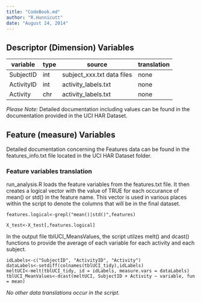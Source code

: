 ```yaml
---
title: "CodeBook.md"
author: "R.Hunnicutt"
date: "August 24, 2014"
---
```


## Descriptor (Dimension) Variables

|variable|type|source|translation|
|-----------|----|-----------------------------|-----------|
|SubjectID  |int |subject_xxx.txt data files   |none       |
|ActivityID |int |activity_labels.txt          |none       |
|Activity   |chr |activity_labels.txt          |none       |

_Please Note:_
Detailed documentation including values can be found in the documentation provided in the UCI HAR Dataset.

## Feature (measure) Variables
Detailed documentation concerning the Features data can be found in the features_info.txt file located in the UCI HAR Dataset folder.

### Feature variables translation
run_analysis.R loads the feature variables from the features.txt file.  It then creates a logical vector with the value of TRUE for each occurance of mean() or std() in the feature name.  This vector is used in various places within the script to denote the columns that will be in the final dataset.
```
features.logical<-grepl("mean()|std()",features)
```
```
X_test<-X_test[,features.logical]
```


In the output file tblUCI_MeansValues, the script utilzes melt() and dcast() functions to provide the average of each variable for each activity and each subject.

```
idLabels<-c("SubjectID", "ActivityID", "Activity")
dataLabels<-setdiff(colnames(tblUCI_tidy),idLabels)
meltUCI<-melt(tblUCI_tidy, id = idLabels, measure.vars = dataLabels)
tblUCI_MeanValues<-dcast(meltUCI, SubjectID + Activity ~ variable, fun = mean)
```

_No other data translations occur in the script._
